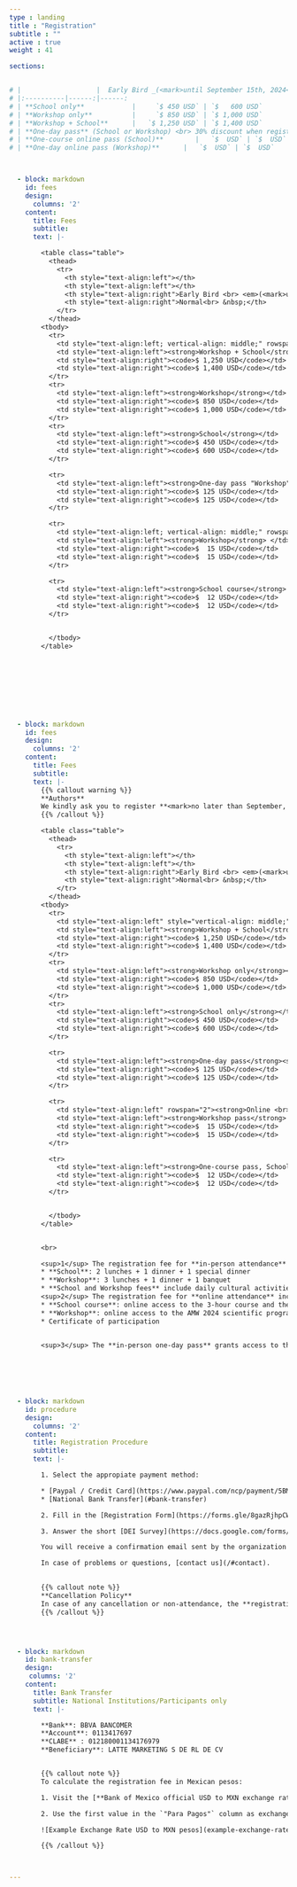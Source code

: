 ```yaml
---
type : landing
title : "Registration"
subtitle : ""
active : true
weight : 41

sections:


# |                   |  Early Bird _(<mark>until September 15th, 2024</mark>)_   |  Normal  
# |:----------|------:|------:
# | **School only**            |     `$ 450 USD` | `$   600 USD` 
# | **Workshop only**          |     `$ 850 USD` | `$ 1,000 USD` 
# | **Workshop + School**      |   `$ 1,250 USD` | `$ 1,400 USD` 
# | **One-day pass** (School or Workshop) <br> 30% discount when registering more than 5 people  |   `$ 125 USD` | `$  125 USD` 
# | **One-course online pass (School)**        |   `$  USD` | `$  USD` 
# | **One-day online pass (Workshop)**      |   `$  USD` | `$  USD` 



  - block: markdown
    id: fees
    design:
      columns: '2' 
    content:
      title: Fees
      subtitle: 
      text: |-

        <table class="table">
          <thead>
            <tr>
              <th style="text-align:left"></th>
              <th style="text-align:left"></th>
              <th style="text-align:right">Early Bird <br> <em>(<mark>until September 15th, 2024</mark>)</em></th>
              <th style="text-align:right">Normal<br> &nbsp;</th>
            </tr>
          </thead>
        <tbody>
          <tr>
            <td style="text-align:left; vertical-align: middle;" rowspan="4"><strong>In-person</strong></td>          
            <td style="text-align:left"><strong>Workshop + School</strong></td>
            <td style="text-align:right"><code>$ 1,250 USD</code></td>
            <td style="text-align:right"><code>$ 1,400 USD</code></td>
          </tr>        
          <tr>
            <td style="text-align:left"><strong>Workshop</strong></td>
            <td style="text-align:right"><code>$ 850 USD</code></td>
            <td style="text-align:right"><code>$ 1,000 USD</code></td>
          </tr>          
          <tr>
            <td style="text-align:left"><strong>School</strong></td>
            <td style="text-align:right"><code>$ 450 USD</code></td>
            <td style="text-align:right"><code>$ 600 USD</code></td>
          </tr>

          <tr>
            <td style="text-align:left"><strong>One-day pass "Workshop"</strong><sup>3</sup></td>
            <td style="text-align:right"><code>$ 125 USD</code></td>
            <td style="text-align:right"><code>$ 125 USD</code></td>
          </tr>

          <tr>  
            <td style="text-align:left; vertical-align: middle;" rowspan="2"><strong>Online</strong></td>    
            <td style="text-align:left"><strong>Workshop</strong> </td>
            <td style="text-align:right"><code>$  15 USD</code></td>
            <td style="text-align:right"><code>$  15 USD</code></td>
          </tr>

          <tr>
            <td style="text-align:left"><strong>School course</strong> </td>
            <td style="text-align:right"><code>$  12 USD</code></td>
            <td style="text-align:right"><code>$  12 USD</code></td>
          </tr>


          </tbody>
        </table>









  - block: markdown
    id: fees
    design:
      columns: '2' 
    content:
      title: Fees
      subtitle: 
      text: |-
        {{% callout warning %}}
        **Authors**    
        We kindly ask you to register **<mark>no later than September, 9th</mark>** (anywhere in the world).
        {{% /callout %}}

        <table class="table">
          <thead>
            <tr>
              <th style="text-align:left"></th>
              <th style="text-align:left"></th>
              <th style="text-align:right">Early Bird <br> <em>(<mark>until September 15th, 2024</mark>)</em></th>
              <th style="text-align:right">Normal<br> &nbsp;</th>
            </tr>
          </thead>
        <tbody>
          <tr>
            <td style="text-align:left" style="vertical-align: middle;" rowspan="4"><strong>In-person <br>Attendance <sup>1</sup></strong></td>          
            <td style="text-align:left"><strong>Workshop + School</strong></td>
            <td style="text-align:right"><code>$ 1,250 USD</code></td>
            <td style="text-align:right"><code>$ 1,400 USD</code></td>
          </tr>        
          <tr>
            <td style="text-align:left"><strong>Workshop only</strong></td>
            <td style="text-align:right"><code>$ 850 USD</code></td>
            <td style="text-align:right"><code>$ 1,000 USD</code></td>
          </tr>          
          <tr>
            <td style="text-align:left"><strong>School only</strong></td>
            <td style="text-align:right"><code>$ 450 USD</code></td>
            <td style="text-align:right"><code>$ 600 USD</code></td>
          </tr>

          <tr>
            <td style="text-align:left"><strong>One-day pass</strong><sup>3</sup> <br> 30% discount when registering more than 5 people</td>
            <td style="text-align:right"><code>$ 125 USD</code></td>
            <td style="text-align:right"><code>$ 125 USD</code></td>
          </tr>

          <tr>
            <td style="text-align:left" rowspan="2"><strong>Online <br> Attendance <sup>2</sup></strong></td>          
            <td style="text-align:left"><strong>Workshop pass</strong> </td>
            <td style="text-align:right"><code>$  15 USD</code></td>
            <td style="text-align:right"><code>$  15 USD</code></td>
          </tr>

          <tr>
            <td style="text-align:left"><strong>One-course pass, School</strong> </td>
            <td style="text-align:right"><code>$  12 USD</code></td>
            <td style="text-align:right"><code>$  12 USD</code></td>
          </tr>


          </tbody>
        </table>


        <br>

        <sup>1</sup> The registration fee for **in-person attendance** includes: 
        * **School**: 2 lunches + 1 dinner + 1 special dinner    
        * **Workshop**: 3 lunches + 1 dinner + 1 banquet    
        * **School and Workshop fees** include daily cultural activities with a two-way transportation facility when required. 
        <sup>2</sup> The registration fee for **online attendance** includes:
        * **School course**: online access to the 3-hour course and the teaching materials      
        * **Workshop**: online access to the AMW 2024 scientific program, and the keynotes and workshop sessions of a specific day
        * Certificate of participation        

        
        <sup>3</sup> The **in-person one-day pass** grants access to the activities, meals and transportation facilities of the day. <mark>Only a single one-day pass per person is allowed for the entire event.</mark> 
        

        



  - block: markdown
    id: procedure
    design:
      columns: '2'     
    content:
      title: Registration Procedure
      subtitle: 
      text: |-

        1. Select the appropiate payment method: 

        * [Paypal / Credit Card](https://www.paypal.com/ncp/payment/5BMQ64FYER2ME) (**participants outside Mexico**)
        * [National Bank Transfer](#bank-transfer)

        2. Fill in the [Registration Form](https://forms.gle/8gazRjhpCWc3b3dN6) and <mark>**upload your proof of payment**</mark>

        3. Answer the short [DEI Survey](https://docs.google.com/forms/d/e/1FAIpQLSekJyCFrz2sgVUKvMq_6zPaHU3gWr4fGPWxcJ13rRjjJ0Csgg/viewform?usp=sharing)

        You will receive a confirmation email sent by the organization committee. 

        In case of problems or questions, [contact us](/#contact). 

        
        {{% callout note %}}
        **Cancellation Policy**    
        In case of any cancellation or non-attendance, the **registration fee are not refundable**.
        {{% /callout %}}




  - block: markdown
    id: bank-transfer
    design:
     columns: '2' 
    content:
      title: Bank Transfer
      subtitle: National Institutions/Participants only
      text: |-

        **Bank**: BBVA BANCOMER   
        **Account**: 0113417697  
        **CLABE** : 012180001134176979  
        **Beneficiary**: LATTE MARKETING S DE RL DE CV  


        {{% callout note %}}
        To calculate the registration fee in Mexican pesos:

        1. Visit the [**Bank of Mexico official USD to MXN exchange rate page**](https://www.banxico.org.mx/tipcamb/tipCamMIAction.do)

        2. Use the first value in the `"Para Pagos"` column as exchange rate.

        ![Example Exchange Rate USD to MXN pesos](example-exchange-rate.png "")

        {{% /callout %}}     



---
```

